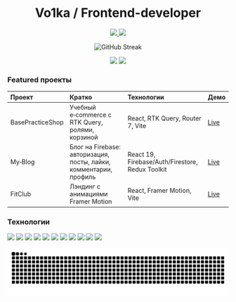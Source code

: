 <!-- Баннер: добавьте свою картинку 1280x640 как social preview профиля -->

<h1 align="center">Vo1ka / Frontend-developer</h1>
<p align="center">
  <a href="mailto:syhov2015@ya.ru">
    <img src="https://img.shields.io/badge/Email-syhov2015%40ya.ru-EA4335?style=for-the-badge&logo=yandex&logoColor=white&labelColor=B72C2C" />
  </a>
  <a href="https://t.me/volkeevich">
    <img src="https://img.shields.io/badge/Telegram-@volkeevich-26A5E4?style=for-the-badge&logo=telegram&logoColor=white&labelColor=1F2A44" />
  </a>
</p>


<!-- Статистика -->
<p align="center">
<img src="https://github-readme-streak-stats.herokuapp.com?user=Vo1ka&theme=highcontrast&border_radius=5&currStreakLabel=F4A000&dates=FFFF00&sideLabels=F000C2&border=FF6700&ring=FF7F11&stroke=FF7F11&fire=F00049" alt="GitHub Streak" /></p> 
<p align="center">
    <img height="160" src="https://github-readme-stats.vercel.app/api?username=Vo1ka&show_icons=true&hide_title=false&include_all_commits=true&count_private=true&rank_icon=github&theme=radical&hide_border=true&title_color=FF6B6B" /> 
    <img height="160" src="https://github-readme-stats.vercel.app/api/top-langs/?username=Vo1ka&layout=compact&langs_count=8&theme=radical&hide_border=true&title_color=FF6B6B" />
</p>
<h3>Featured проекты</h3>

| Проект | Кратко | Технологии | Демо |
|:---|:---|:---|:---|
| BasePracticeShop | Учебный e‑commerce с RTK Query, ролями, корзиной | React, RTK Query, Router 7, Vite | [Live](https://base-practice-shop.vercel.app/) |
| My‑Blog | Блог на Firebase: авторизация, посты, лайки, комментарии, профиль | React 19, Firebase/Auth/Firestore, Redux Toolkit | [Live](https://my-blog-lrjxe5o8x-vo1kas-projects.vercel.app/) |
| FitClub | Лэндинг с анимациями Framer Motion | React, Framer Motion, Vite | [Live](https://gym-fit-mu.vercel.app/) |

<h3>Технологии</h3>
<p>
    <img src="https://img.shields.io/badge/HTML-5-E34F26?logo=html5&logoColor=white" />
    <img src="https://img.shields.io/badge/CSS-3-1572B6?logo=css3&logoColor=white" />
    <img src="https://img.shields.io/badge/SCSS-Sass-CC6699?logo=sass&logoColor=white" />
    <img src="https://img.shields.io/badge/TailwindCSS-0D9488?logo=tailwindcss&logoColor=white" />
    <img src="https://img.shields.io/badge/JavaScript-ES6+-F7DF1E?logo=javascript&logoColor=000" />
    <img src="https://img.shields.io/badge/TypeScript-5.x-3178C6?logo=typescript&logoColor=white" />
    <img src="https://img.shields.io/badge/React-19-61DAFB?logo=react&logoColor=white" />
    <img src="https://img.shields.io/badge/Next.js-15-000000?logo=nextdotjs&logoColor=white" />
    <img src="https://img.shields.io/badge/Figma-Design-F24E1E?logo=figma&logoColor=white" />
    <img src="https://img.shields.io/badge/npm-Registry-CB3837?logo=npm&logoColor=white" />
    <img src="https://img.shields.io/badge/Visual%20Studio%20Code-Editor-007ACC?logo=visualstudiocode&logoColor=white" />
</p>
<img src="https://github.com/Vo1ka/Vo1ka/blob/output/github-contribution-grid-snake.svg" alt="snake" />

